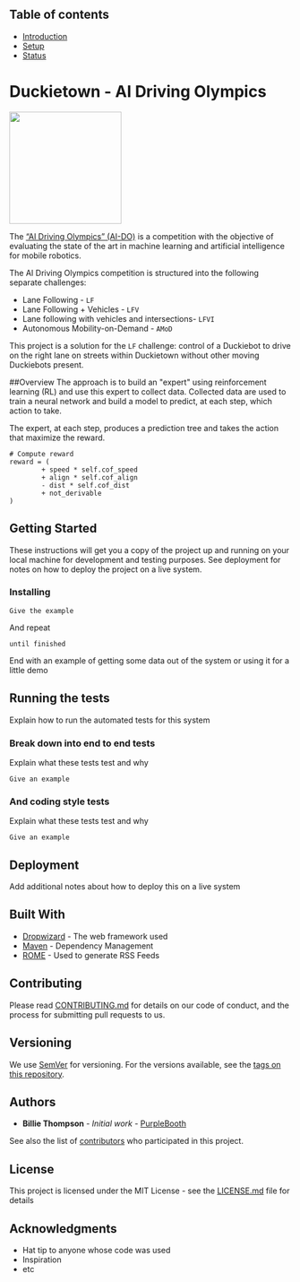 


## Table of contents
* [Introduction](#introduction)
* [Setup]()
* [Status]()


# Duckietown - AI Driving Olympics
<a href="http://aido.duckietown.org"><img width="200" src="https://www.duckietown.org/wp-content/uploads/2018/12/AIDO_no_text-e1544555660271.png"/></a>

The [“AI Driving Olympics” (AI-DO)](http://aido.duckietown.org/) is a competition with the objective of evaluating the state of the art in machine learning and artificial intelligence for mobile robotics.

The AI Driving Olympics competition is structured into the following separate challenges:
* Lane Following - `LF`
* Lane Following + Vehicles - `LFV`
* Lane following with vehicles and intersections- `LFVI`
* Autonomous Mobility-on-Demand - `AMoD`

This project is a solution for the `LF` challenge: control of a Duckiebot to drive on the right lane on streets within Duckietown without other moving Duckiebots present. 

##Overview
The approach is to build an "expert" using reinforcement learning (RL) and use this expert to collect data.
Collected data are used to train a neural network and build a model to predict, at each step, which action to take.

The expert, at each step, produces a prediction tree and takes the action that maximize the reward.

```
# Compute reward
reward = (
        + speed * self.cof_speed
        + align * self.cof_align
        - dist * self.cof_dist
        + not_derivable
)
```

## Getting Started

These instructions will get you a copy of the project up and running on your local machine for development and testing purposes. 
See deployment for notes on how to deploy the project on a live system.

### Installing

```
Give the example
```

And repeat

```
until finished
```

End with an example of getting some data out of the system or using it for a little demo

## Running the tests

Explain how to run the automated tests for this system

### Break down into end to end tests

Explain what these tests test and why

```
Give an example
```

### And coding style tests

Explain what these tests test and why

```
Give an example
```

## Deployment

Add additional notes about how to deploy this on a live system

## Built With

* [Dropwizard](http://www.dropwizard.io/1.0.2/docs/) - The web framework used
* [Maven](https://maven.apache.org/) - Dependency Management
* [ROME](https://rometools.github.io/rome/) - Used to generate RSS Feeds

## Contributing

Please read [CONTRIBUTING.md](https://gist.github.com/PurpleBooth/b24679402957c63ec426) for details on our code of conduct, and the process for submitting pull requests to us.

## Versioning

We use [SemVer](http://semver.org/) for versioning. For the versions available, see the [tags on this repository](https://github.com/your/project/tags). 

## Authors

* **Billie Thompson** - *Initial work* - [PurpleBooth](https://github.com/PurpleBooth)

See also the list of [contributors](https://github.com/your/project/contributors) who participated in this project.

## License

This project is licensed under the MIT License - see the [LICENSE.md](LICENSE.md) file for details

## Acknowledgments

* Hat tip to anyone whose code was used
* Inspiration
* etc


